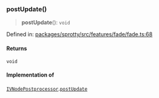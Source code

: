 
### postUpdate()

> **postUpdate**(): `void`

Defined in: [packages/sprotty/src/features/fade/fade.ts:68](https://github.com/eclipse-sprotty/sprotty/blob/f9b2433481cc27a1ac0c92d525a92039ae7f6c76/packages/sprotty/src/features/fade/fade.ts#L68)

#### Returns

`void`

#### Implementation of

[`IVNodePostprocessor`](../Interface.IVNodePostprocessor).[`postUpdate`](../Interface.IVNodePostprocessor.md#postupdate)
